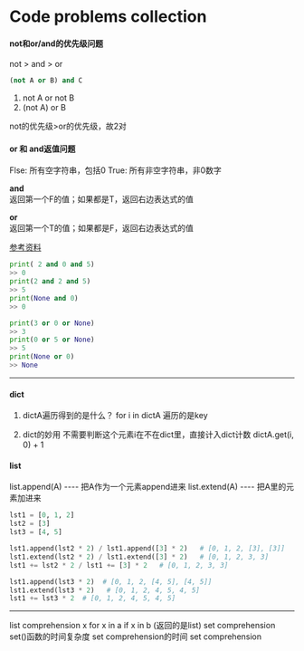 # Code problems collection

#### not和or/and的优先级问题
not > and > or

```python
(not A or B) and C
```

1. not A or not B
2. (not A) or B

not的优先级>or的优先级，故2对


#### or 和 and返值问题  
Flse: 所有空字符串，包括0
True: 所有非空字符串，非0数字
<br>

**and**  
返回第一个F的值；如果都是T，返回右边表达式的值
<br>

**or**  
返回第一个T的值；如果都是F，返回右边表达式的值

[参考资料](https://blog.csdn.net/weixin_39875760/article/details/109931256?utm_medium=distribute.pc_relevant.none-task-blog-2~default~baidujs_baidulandingword~default-0.pc_relevant_default&spm=1001.2101.3001.4242.1&utm_relevant_index=3)

```python
print( 2 and 0 and 5)  
>> 0
print(2 and 2 and 5)
>> 5
print(None and 0)
>> 0

print(3 or 0 or None)  
>> 3
print(0 or 5 or None)
>> 5
print(None or 0)
>> None
```

--------
#### dict

1. dictA遍历得到的是什么？
   for i in dictA 遍历的是key
   
2. dict的妙用
   不需要判断这个元素i在不在dict里，直接计入dict计数
   dictA.get(i, 0) + 1
   
#### list
list.append(A) ---- 把A作为一个元素append进来
list.extend(A) ---- 把A里的元素加进来

```python
lst1 = [0, 1, 2]
lst2 = [3]
lst3 = [4, 5]

lst1.append(lst2 * 2) / lst1.append([3] * 2)   # [0, 1, 2, [3], [3]]
lst1.extend(lst2 * 2) / lst1.extend([3] * 2)   # [0, 1, 2, 3, 3]
lst1 += lst2 * 2 / lst1 += [3] * 2   # [0, 1, 2, 3, 3]

lst1.append(lst3 * 2)  # [0, 1, 2, [4, 5], [4, 5]]
lst1.extend(lst3 * 2)   # [0, 1, 2, 4, 5, 4, 5]
lst1 += lst3 * 2  # [0, 1, 2, 4, 5, 4, 5]

```

-----------

list comprehension
x for x in a if x in b (返回的是list)
set comprehension
set()函数的时间复杂度
set comprehension的时间
set comprehension



